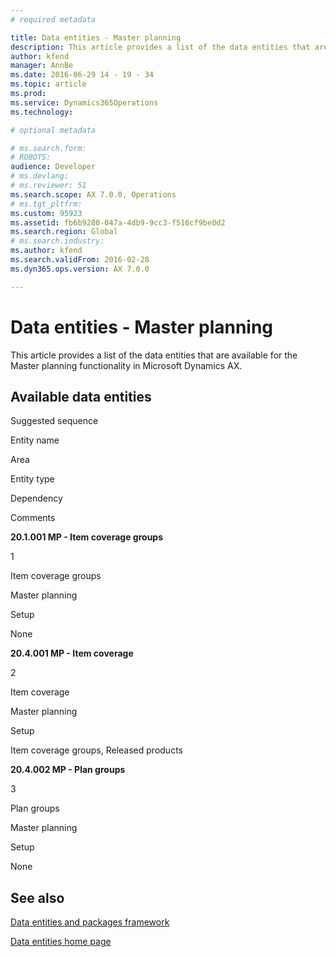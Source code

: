 ```yaml
---
# required metadata

title: Data entities - Master planning
description: This article provides a list of the data entities that are available for the Master planning functionality in Microsoft Dynamics AX.
author: kfend
manager: AnnBe
ms.date: 2016-06-29 14 - 19 - 34
ms.topic: article
ms.prod: 
ms.service: Dynamics365Operations
ms.technology: 

# optional metadata

# ms.search.form: 
# ROBOTS: 
audience: Developer
# ms.devlang: 
# ms.reviewer: 51
ms.search.scope: AX 7.0.0, Operations
# ms.tgt_pltfrm: 
ms.custom: 95923
ms.assetid: fb6b9280-047a-4db9-9cc3-f516cf9be0d2
ms.search.region: Global
# ms.search.industry: 
ms.author: kfend
ms.search.validFrom: 2016-02-28
ms.dyn365.ops.version: AX 7.0.0

---
```


# Data entities - Master planning

This article provides a list of the data entities that are available for the Master planning functionality in Microsoft Dynamics AX.

Available data entities
-----------------------

Suggested sequence

Entity name

Area

Entity type

Dependency

Comments

**20.1.001 MP - Item coverage groups**

1

Item coverage groups

Master planning

Setup

None

**20.4.001 MP - Item coverage**

2

Item coverage

Master planning

Setup

Item coverage groups, Released products

**20.4.002 MP - Plan groups**

3

Plan groups

Master planning

Setup

None

See also
--------

[Data entities and packages framework](data-entities-data-packages.md)

[Data entities home page](data-entities.md)

